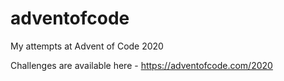 # adventofcode
My attempts at Advent of Code 2020

Challenges are available here - https://adventofcode.com/2020
